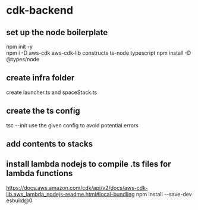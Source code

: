 # cdk-backend

## set up the node boilerplate

npm init -y  
npm i -D aws-cdk aws-cdk-lib constructs ts-node typescript
npm install -D @types/node

## create infra folder

create launcher.ts and spaceStack.ts

## create the ts config

tsc --init
use the given config to avoid potential errors

## add contents to stacks

## install lambda nodejs to compile .ts files for lambda functions

https://docs.aws.amazon.com/cdk/api/v2/docs/aws-cdk-lib.aws_lambda_nodejs-readme.html#local-bundling
npm install --save-dev esbuild@0
